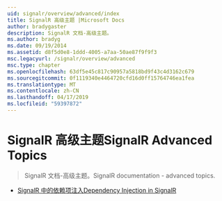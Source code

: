 ```yaml
---
uid: signalr/overview/advanced/index
title: SignalR 高级主题 |Microsoft Docs
author: bradygaster
description: SignalR 文档-高级主题。
ms.author: bradyg
ms.date: 09/19/2014
ms.assetid: d8f5d0e8-1ddd-4005-a7aa-50ae87f9f9f3
msc.legacyurl: /signalr/overview/advanced
msc.type: chapter
ms.openlocfilehash: 63df5e45c817c90957a5818bd9f43c4d3162c679
ms.sourcegitcommit: 0f1119340e4464720cfd16d0ff15764746ea1fea
ms.translationtype: MT
ms.contentlocale: zh-CN
ms.lasthandoff: 04/17/2019
ms.locfileid: "59397872"
---
```

# <a name="signalr-advanced-topics"></a><span data-ttu-id="e1a64-103">SignalR 高级主题</span><span class="sxs-lookup"><span data-stu-id="e1a64-103">SignalR Advanced Topics</span></span>

> <span data-ttu-id="e1a64-104">SignalR 文档-高级主题。</span><span class="sxs-lookup"><span data-stu-id="e1a64-104">SignalR documentation - advanced topics.</span></span>


- [<span data-ttu-id="e1a64-105">SignalR 中的依赖项注入</span><span class="sxs-lookup"><span data-stu-id="e1a64-105">Dependency Injection in SignalR</span></span>](dependency-injection.md)
